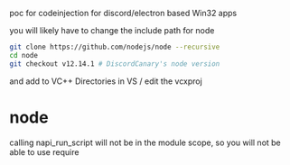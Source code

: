 poc for codeinjection for discord/electron based Win32 apps

you will likely have to change the include path for node

```bash
git clone https://github.com/nodejs/node --recursive
cd node
git checkout v12.14.1 # DiscordCanary's node version
```

and add to VC++ Directories in VS / edit the vcxproj

# node

calling napi_run_script will not be in the module scope, so you will not be able to use require
